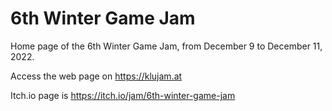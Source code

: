 # 6th Winter Game Jam
Home page of the 6th Winter Game Jam, from December 9 to December 11, 2022.

Access the web page on https://klujam.at

Itch.io page is https://itch.io/jam/6th-winter-game-jam

